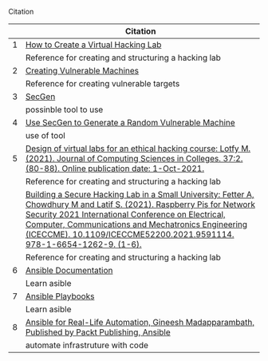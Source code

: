 Citation

|  |   Citation	|   
|  ---  |---	|
|   1    |	[How to Create a Virtual Hacking Lab](https://www.stationx.net/how-to-create-a-virtual-hacking-lab/)    |
|       |	 Reference for creating and structuring a hacking lab   |
|  2    | [Creating Vulnerable Machines](https://kavigihan.medium.com/creating-vulnerable-machines-beginner-guide-fbddc835949d)|
|     | Reference for creating vulnerable targets |
|  3   | [SecGen](https://github.com/cliffe/SecGen/) |
|     | possinble tool to use |
|   4  | [Use SecGen to Generate a Random Vulnerable Machine](https://null-byte.wonderhowto.com/how-to/use-secgen-generate-random-vulnerable-machine-0179567/) |
|     | use of tool |
|  5 	|  [Design of virtual labs for an ethical hacking course: Lotfy M. (2021). Journal of Computing Sciences in Colleges. 37:2. (80-88). Online publication date: 1-Oct-2021.](https://dl-acm-org.cobalt.champlain.edu/doi/10.5555/3417608.3417611)| 
|   	| Reference for creating and structuring a hacking lab  	|   	
|    	| [Building a Secure Hacking Lab in a Small University: Fetter A, Chowdhury M and Latif S. (2021). Raspberry Pis for Network Security 2021 International Conference on Electrical, Computer, Communications and Mechatronics Engineering (ICECCME). 10.1109/ICECCME52200.2021.9591114. 978-1-6654-1262-9. (1-6).](https://dl-acm-org.cobalt.champlain.edu/doi/10.1145/3059009.3072982)|   	
|   	| Reference for creating and structuring a hacking lab 	| 
|  6 	| [Ansible Documentation](https://docs.ansible.com/ansible/latest/os_guide/windows_faq.html#windows-faq-ansible)| 
|   	| Learn asible 	| 
|  7 	| [Ansible Playbooks](https://docs.ansible.com/ansible/latest/playbook_guide/playbooks_intro.html#playbook-syntax)| 
|   	|  Learn asible 	| 
|  8	| [Ansible for Real-Life Automation, Gineesh Madapparambath, Published by Packt Publishing, Ansible](https://learning.oreilly.com/library/view/ansible-for-real-life/9781803235417/)| 
|   	| automate infrastruture with code 	| 
